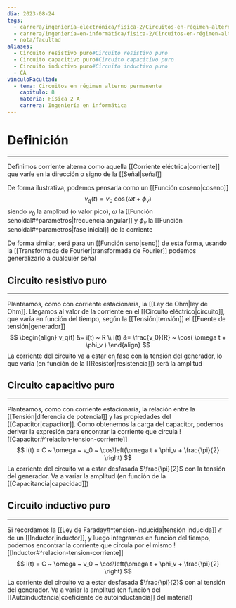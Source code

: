 ```yaml
---
dia: 2023-08-24
tags:
  - carrera/ingeniería-electrónica/fisica-2/Circuitos-en-régimen-alterno-permanente
  - carrera/ingeniería-en-informática/fisica-2/Circuitos-en-régimen-alterno-permanente
  - nota/facultad
aliases:
  - Circuito resistivo puro#Circuito resistivo puro
  - Circuito capacitivo puro#Circuito capacitivo puro
  - Circuito inductivo puro#Circuito inductivo puro
  - CA
vinculoFacultad:
  - tema: Circuitos en régimen alterno permanente
    capitulo: 8
    materia: Física 2 A
    carrera: Ingeniería en informática
---
```

# Definición
---
Definimos corriente alterna como aquella [[Corriente eléctrica|corriente]] que varíe en la dirección o signo de la [[Señal|señal]] 

De forma ilustrativa, podemos pensarla como un [[Función coseno|coseno]] $$ v_q(t) = v_0 ~ \cos( \omega t + \phi_v ) $$ siendo $v_0$ la amplitud (o valor pico), $\omega$ la [[Función senoidal#^parametros|frecuencia angular]] y $\phi_v$ la [[Función senoidal#^parametros|fase inicial]] de la corriente

De forma similar, será para un [[Función seno|seno]] de esta forma, usando la [[Transformada de Fourier|transformada de Fourier]] podemos generalizarlo a cualquier señal

## Circuito resistivo puro
---
Planteamos, como con corriente estacionaria, la [[Ley de Ohm|ley de Ohm]]. Llegamos al valor de la corriente en el [[Circuito eléctrico|circuito]], que varía en función del tiempo, según la [[Tensión|tensión]] el [[Fuente de tensión|generador]] $$ \begin{align} 
    v_q(t) &= i(t) ~ R \\
    i(t) &= \frac{v_0}{R} ~ \cos( \omega t + \phi_v )
\end{align} $$
La corriente del circuito va a estar en fase con la tensión del generador, lo que varía (en función de la [[Resistor|resistencia]]) será la amplitud

## Circuito capacitivo puro
---
Planteamos, como con corriente estacionaria, la relación entre la [[Tensión|diferencia de potencial]] y las propiedades del [[Capacitor|capacitor]]. Como obtenemos la carga del capacitor, podemos derivar la expresión para encontrar la corriente que circula ![[Capacitor#^relacion-tension-corriente]]
$$ i(t) = C ~ \omega ~ v_0 ~ \cos\left(\omega t + \phi_v + \frac{\pi}{2} \right) $$
La corriente del circuito va a estar desfasada $\frac{\pi}{2}$ con la tensión del generador. Va a variar la amplitud (en función de la [[Capacitancia|capacidad]])

## Circuito inductivo puro
---
Si recordamos la [[Ley de Faraday#^tension-inducida|tensión inducida]] $\mathcal{E}$ de un [[Inductor|inductor]], y luego integramos en función del tiempo, podemos encontrar la corriente que circula por el mismo ![[Inductor#^relacion-tension-corriente]]
$$ i(t) = C ~ \omega ~ v_0 ~ \cos\left(\omega t + \phi_v + \frac{\pi}{2} \right) $$
La corriente del circuito va a estar desfasada $\frac{\pi}{2}$ con al tensión del generador. Va a variar la amplitud (en función del [[Autoinductancia|coeficiente de autoinductancia]] del material)